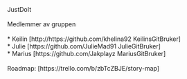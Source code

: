 <div class="center" style="width: auto; margin-left: auto; margin-right: auto;">JustDoIt</div>
<br>
Medlemmer av gruppen
<br>
<br>
* Keilin 
[http://https://github.com/khelina92 KeilinsGitBruker]
<br>
* Julie
[https://github.com/JulieMad91 JulieGitBruker]
<br>
* Marius 
[https://github.com/Jakplayz MariusGitBruker]
<br>
<br>
Roadmap: [https://trello.com/b/zbTcZBJE/story-map]
